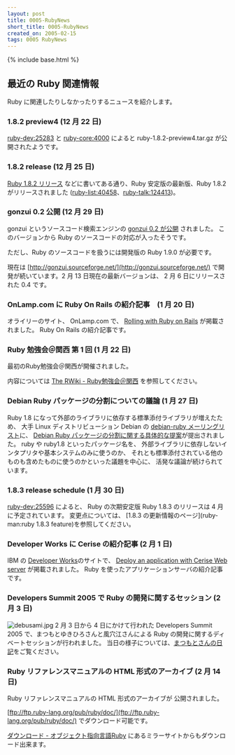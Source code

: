 ```yaml
---
layout: post
title: 0005-RubyNews
short_title: 0005-RubyNews
created_on: 2005-02-15
tags: 0005 RubyNews
---
```

{% include base.html %}


## 最近の Ruby 関連情報

Ruby に関連したりしなかったりするニュースを紹介します。

### 1.8.2 preview4 (12 月 22 日)

[ruby-dev:25283](http://blade.nagaokaut.ac.jp/cgi-bin/scat.rb/ruby/ruby-dev/25283) と [ruby-core:4000](http://blade.nagaokaut.ac.jp/cgi-bin/scat.rb/ruby/ruby-core/4000) によると
ruby-1.8.2-preview4.tar.gz が公開されたようです。

### 1.8.2 release (12 月 25 日)

[Ruby 1.8.2 リリース](http://www.ruby-lang.org/ja/20041225.html)
などに書いてある通り、Ruby 安定版の最新版、Ruby 1.8.2 がリリースされました
([ruby-list:40458](http://blade.nagaokaut.ac.jp/cgi-bin/scat.rb/ruby/ruby-list/40458)、[ruby-talk:124413](http://blade.nagaokaut.ac.jp/cgi-bin/scat.rb/ruby/ruby-talk/124413))。

### gonzui 0.2 公開 (12 月 29 日)

gonzui というソースコード検索エンジンの
[gonzui 0.2 が公開](http://namazu.org/~satoru/blog/archives/000015.html)
されました。
このバージョンから Ruby のソースコードの対応が入ったそうです。

ただし、Ruby のソースコードを扱うには開発版の Ruby 1.9.0 が必要です。

現在は
[http://gonzui.sourceforge.net/](http://gonzui.sourceforge.net/)
で開発が続いています。2 月 13 日現在の最新バージョンは、
2 月 6 日にリリースされた 0.4 です。

### OnLamp.com に Ruby On Rails の紹介記事　(1 月 20 日)

オライリーのサイト、 OnLamp.com で、
[Rolling with Ruby on Rails](http://www.onlamp.com/pub/a/onlamp/2005/01/20/rails.html)
が掲載されました。 Ruby On Rails の紹介記事です。

### Ruby 勉強会＠関西 第 1 回 (1 月 22 日)

最初のRuby勉強会＠関西が開催されました。

内容については
[The RWiki - Ruby勉強会＠関西](http://pub.cozmixng.org/~the-rwiki/rw-cgi.rb?cmd=view;name=Ruby%CA%D9%B6%AF%B2%F1%A1%F7%B4%D8%C0%BE) 
を参照してください。

### Debian Ruby パッケージの分割についての議論 (1 月 27 日)

Ruby 1.8 になって外部のライブラリに依存する標準添付ライブラリが増えたため、
大手 Linux ディストリビューション Debian の [debian-ruby メーリングリスト](http://lists.debian.org/debian-ruby/)に、
[Debian Ruby パッケージの分割に関する具体的な提案](http://lists.debian.org/debian-ruby/2005/01/msg00005.html)が提出されました。
ruby や ruby1.8 といったパッケージ名を、
外部ライブラリに依存しないインタプリタや基本システムのみに使うのか、
それとも標準添付されている他のものも含めたものに使うのかといった議題を中心に、
活発な議論が続けられています。

### 1.8.3 release schedule (1 月 30 日)

[ruby-dev:25596](http://blade.nagaokaut.ac.jp/cgi-bin/scat.rb/ruby/ruby-dev/25596) によると、
Ruby の次期安定版 Ruby 1.8.3 のリリースは 4 月に予定されています。
変更点については、
[1.8.3 の更新情報のページ](ruby-man:ruby 1.8.3 feature)を参照してください。

### Developer Works に Cerise の紹介記事 (2 月 1 日)

IBM の [Developer Works](http://www-136.ibm.com/developerworks/)のサイトで、
[Deploy an application with Cerise Web server](http://www-106.ibm.com/developerworks/web/library/wa-cerise.html)
が掲載されました。 Ruby を使ったアプリケーションサーバの紹介記事です。

### Developers Summit 2005 で Ruby の開発に関するセッション (2 月 3 日)

![debusami.jpg]({{base}}{{site.baseurl}}/images/0005-RubyNews/debusami.jpg)
2 月 3 日から 4 日にかけて行われた Developers Summit 2005 で、まつもとゆきひろさんと風穴江さんによる Ruby の開発に関するディベートセッションが行われました。
当日の様子については、[まつもとさんの日記](http://www.rubyist.net/~matz/20050203.html#p03)をご覧ください。

### Ruby リファレンスマニュアルの HTML 形式のアーカイブ (2 月 14 日)

Ruby リファレンスマニュアルの HTML 形式のアーカイブが
公開されました。

[ftp://ftp.ruby-lang.org/pub/ruby/doc/](ftp://ftp.ruby-lang.org/pub/ruby/doc/)
でダウンロード可能です。

[ダウンロード - オブジェクト指向言語Ruby](http://www.ruby-lang.org/ja/20020102.html)
にあるミラーサイトからもダウンロード出来ます。



